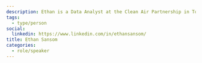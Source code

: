 ```yaml
---
description: Ethan is a Data Analyst at the Clean Air Partnership in Toronto, where they create vehicle inventories to track municipal greenhouse gas emissions. Ethan also works at the University of Toronto, assisting with research for a Universal Basic Income pilot project.
tags:
  - type/person
social:
  linkedin: https://www.linkedin.com/in/ethansansom/
title: Ethan Sansom
categories:
  - role/speaker
---
```


